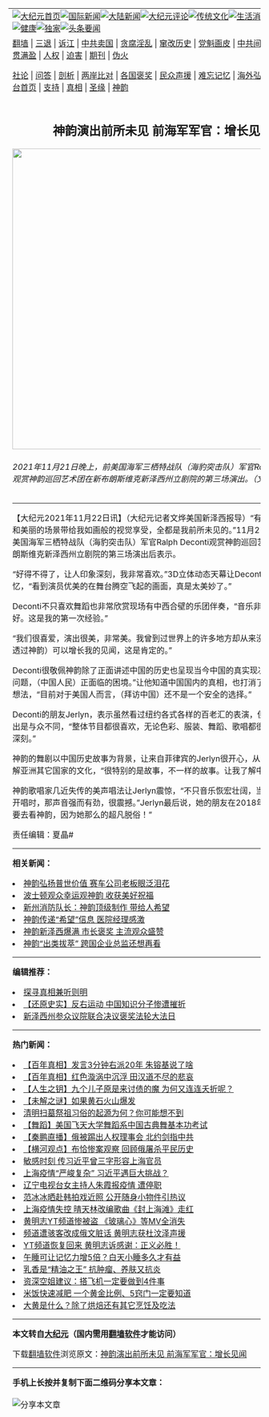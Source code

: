 <a name="1" id="1" target="_blank"></a><span id="1"></span>
<table align=center border="0"><tr><td colspan="2" VALIGN=TOP><a href="https://github.com/bolgor305/djy/blob/master/gb/nf1351518.md#1"><img src="https://raw.githubusercontent.com/bolgor305/www/master/t/djy/1.jpg" title="大纪元首页" alt="大纪元首页"></a><a href="https://github.com/bolgor305/djy/blob/master/gb/n24hr.md#1"><img src="https://raw.githubusercontent.com/bolgor305/www/master/t/djy/3.jpg" title="国际新闻" alt="国际新闻"></a><a href="https://github.com/bolgor305/djy/blob/master/gb/nsc413.md#1"><img src="https://raw.githubusercontent.com/bolgor305/www/master/t/djy/4.jpg" title="大陆新闻" alt="大陆新闻"></a><a href="https://github.com/bolgor305/djy/blob/master/gb/news392.md#1"><img src="https://raw.githubusercontent.com/bolgor305/www/master/t/djy/5.jpg" title="大纪元评论" alt="大纪元评论"></a><a href="https://github.com/bolgor305/djy/blob/master/gb/news2007.md#1"><img src="https://raw.githubusercontent.com/bolgor305/www/master/t/djy/6.jpg" title="传统文化" alt="传统文化"></a><a href="https://github.com/bolgor305/djy/blob/master/gb/news2008.md#1"><img src="https://raw.githubusercontent.com/bolgor305/www/master/t/djy/7.jpg" title="生活消费" alt="生活消费"></a><a href="https://github.com/bolgor305/djy/blob/master/gb/ncyule.md#1"><img src="https://raw.githubusercontent.com/bolgor305/www/master/t/djy/8.jpg" title="娱乐休闲" alt="娱乐休闲"></a><a href="https://github.com/bolgor305/djy/blob/master/gb/nsc1002.md#1"><img src="https://raw.githubusercontent.com/bolgor305/www/master/t/djy/9.jpg" title="健康" alt="健康"></a><a href="https://github.com/bolgor305/djy/blob/master/gb/nf6092.md#1"><img src="https://raw.githubusercontent.com/bolgor305/www/master/t/djy/10a.jpg" title="独家" alt="独家"></a><a href="https://github.com/bolgor305/djy/blob/master/gb/nf4514.md#1"><img src="https://raw.githubusercontent.com/bolgor305/www/master/t/djy/12a.jpg" title="头条要闻" alt="头条要闻"></a></td></tr>
<tr><td colspan="2" VALIGN=TOP><a target="_blank" href="https://github.com/bolgor305/www/blob/master/README.md?zsrh#1">翻墙</a> | <a target="_blank" href="https://github.com/bolgor305/djy/blob/master/gb/nf5657.md#1">三退</a> | <a target="_blank" href="https://github.com/bolgor305/djy/blob/master/gb/nf6124.md#1">诉江</a> | <a target="_blank" href="https://github.com/bolgor305/djy/blob/master/gb/nf1176117.md#1">中共卖国</a> | <a target="_blank" href="https://github.com/bolgor305/djy/blob/master/gb/nf5773.md#1">贪腐淫乱</a> | <a target="_blank" href="https://github.com/bolgor305/djy/blob/master/gb/nf1176115.md#1">窜改历史</a> | <a target="_blank" href="https://github.com/bolgor305/djy/blob/master/gb/nf1176107.md#1">党魁画皮</a> | <a target="_blank" href="https://github.com/bolgor305/djy/blob/master/gb/nf1320400.md#1">中共间谍</a> | <a target="_blank" href="https://github.com/bolgor305/djy/blob/master/gb/nf1176114.md#1">破坏传统</a> | <a target="_blank" href="https://github.com/bolgor305/ntdtv/blob/master/gb/prog447_1.md#1">恶贯满盈</a> | <a target="_blank" href="https://github.com/bolgor305/djy/blob/master/gb/ncid278.md#1">人权</a> | <a target="_blank" href="https://github.com/bolgor305/djy/blob/master/gb/nf1176111.md#1">迫害</a> | <a target="_blank" href="https://gitlab.com/szzdlab/mh-qikan/blob/master/README.md#1">期刊</a> | <a target="_blank" href="https://github.com/bolgor305/djy/blob/master/gb/nf5562.md#1">伪火</a></p><p><a target="_blank" href="https://github.com/bolgor305/djy/blob/master/gb/9p.md#1">社论</a> | <a target="_blank" href="https://github.com/bolgor305/djy/blob/master/gb/nf4378.md#1">问答</a> | <a target="_blank" href="https://github.com/bolgor305/djy/blob/master/gb/nf5792.md#1">剖析</a> | <a target="_blank" href="https://github.com/bolgor305/djy/blob/master/gb/nf5735.md#1">两岸比对</a> | <a target="_blank" href="https://github.com/bolgor305/djy/blob/master/gb/nf6119.md#1">各国褒奖</a> | <a target="_blank" href="https://github.com/bolgor305/djy/blob/master/gb/nf6120.md#1">民众声援</a> | <a target="_blank" href="https://github.com/bolgor305/djy/blob/master/gb/nf1188594.md#1">难忘记忆</a> | <a target="_blank" href="https://github.com/bolgor305/djy/blob/master/gb/nf3180.md#1">海外弘传</a> | <a target="_blank" href="https://github.com/bolgor305/djy/blob/master/gb/nf5410.md#1">万人上访</a> | <a target="_blank" href="https://github.com/bolgor305/www/blob/master/README.md?zsrh#1">平台首页</a> | <a target="_blank" href="https://github.com/bolgor305/djy/blob/master/gb/nf4386.md#1">支持</a> | <a target="_blank" href="https://github.com/bolgor305/djy/blob/master/gb/nf4389.md#1">真相</a> | <a target="_blank" href="https://github.com/bolgor305/djy/blob/master/gb/nf5790.md#1">圣缘</a> | <a target="_blank" href="https://github.com/bolgor305/djy/blob/master/gb/nf4786.md#1">神韵</a></td></tr>
<tr><td VALIGN=TOP width="626"><h2 align=center>神韵演出前所未见 前海军军官：增长见闻</h2>
<img width="600" src="https://i.epochtimes.com/assets/uploads/2021/11/id13390623-211121223052100731-600x400.jpg" />
<h6>2021年11月21日晚上，前美国海军三栖特战队（海豹突击队）军官Ralph Deconti观赏神韵巡回艺术团在新布朗斯维克新泽西州立剧院的第三场演出。（文烨／大纪元）
</h6>
<hr>
	<p>【大纪元2021年11月22日讯】（大纪元记者文烨美国新泽西报导）“有着美丽的色彩和美丽的场景带给我如画般的视觉享受，全都是我前所未见的。”11月21日晚上，前美国海军三栖特战队（海豹突击队）军官Ralph Deconti观赏<ahref="https://github.com/bolgor305/djy/blob/master/gb/tag/%E7%A5%9E%E9%9F%B5.md#1">神韵</a>巡回艺术团在<ahref="https://github.com/bolgor305/djy/blob/master/gb/tag/%E6%96%B0%E5%B8%83%E6%9C%97%E6%96%AF%E7%BB%B4%E5%85%8B%E6%96%B0%E6%B3%BD%E8%A5%BF%E5%B7%9E%E7%AB%8B%E5%89%A7%E9%99%A2.md#1">新布朗斯维克新泽西州立剧院</a>的第三场演出后表示。</p>
<p>“好得不得了，让人印象深刻，我非常喜欢。”3D立体<ahref="https://github.com/bolgor305/djy/blob/master/gb/tag/%E5%8A%A8%E6%80%81%E5%A4%A9%E5%B9%95.md#1">动态天幕</a>让Deconti留下美好回忆，“看到演员优美的在舞台腾空飞起的画面，真是太美妙了。”</p>
<p>Deconti不只喜欢舞蹈也非常欣赏现场有中西合壁的乐团伴奏，“<ahref="https://github.com/bolgor305/djy/blob/master/gb/tag/%E9%9F%B3%E4%B9%90.md#1">音乐</a>非常好、非常好。这是我的第一次经验。”</p>
<p>“我们很喜爱，演出很美，非常美。我曾到过世界上的许多地方却从来没有去过亚洲，透过<ahref="https://github.com/bolgor305/djy/blob/master/gb/tag/%E7%A5%9E%E9%9F%B5.md#1">神韵</a>）可以增长我的见闻，这是肯定的。”</p>
<p>Deconti很敬佩神韵除了正面讲述中国的历史也呈现当今中国的真实现况，“曝光那些问题，（中国人民）正面临的困境。”让他知道中国国内的真相，也打消了他想去中国的想法，“目前对于美国人而言，（拜访中国）还不是一个安全的选择。”</p>
<p>Deconti的朋友Jerlyn，表示虽然看过纽约各式各样的百老汇的表演，但是神韵的演出是与众不同，“整体节目都很喜欢，无论色彩、服装、舞蹈、歌唱都很棒！让我印象深刻。”</p>
<p>神韵的舞剧以中国历史故事为背景，让来自菲律宾的Jerlyn很开心，从演出中可以了解亚洲其它国家的文化，“很特别的是故事，不一样的故事。让我了解中国的文化。”</p>
<p>神韵歌唱家几近失传的美声唱法让Jerlyn震惊，“不只<ahref="https://github.com/bolgor305/djy/blob/master/gb/tag/%E9%9F%B3%E4%B9%90.md#1">音乐</a>恢宏壮阔，当男歌唱家张口开唱时，那声音强而有劲，很震撼。”Jerlyn最后说，她的朋友在2018年推荐：“一定要去看神韵，因为她那么的超凡脱俗！”</p>
<p>责任编辑：夏晶#</p>
	
<hr>


<strong>相关新闻：</strong>
<li><a href="https://github.com/bolgor305/djy/blob/master/gb/21/11/15/n13376033.md#1">神韵弘扬普世价值 赛车公司老板眼泛泪花</a></li>
<li><a href="https://github.com/bolgor305/djy/blob/master/gb/21/11/15/n13376138.md#1">波士顿观众幸运观神韵 收获美好祝福</a></li>
<li><a href="https://github.com/bolgor305/djy/blob/master/gb/21/11/21/n13388658.md#1">新州消防队长：神韵顶级制作 带给人希望</a></li>
<li><a href="https://github.com/bolgor305/djy/blob/master/gb/21/11/21/n13388779.md#1">神韵传递“希望”信息 医院经理感激</a></li>
<li><a href="https://github.com/bolgor305/djy/blob/master/gb/21/11/21/n13388823.md#1">神韵新泽西爆满 市长褒奖 主流观众盛赞</a></li>
<li><a href="https://github.com/bolgor305/djy/blob/master/gb/21/11/21/n13388862.md#1">神韵“出类拔萃” 跨国企业总监还想再看</a></li>
<hr>


<strong>编辑推荐：</strong>
<li><a href="https://github.com/upjkzu3674/djy/blob/master/gb/11/6/17/n3289382.md?dfh#1" target="_blank">探寻真相兼听则明</a></li><li><a href="https://github.com/tsiac2612/djy/blob/master/gb/18/9/10/n10702629.md#1" target="_blank">【还原史实】反右运动 中国知识分子惨遭摧折</a></li><li><a href="https://github.com/tsiac2612/djy/blob/master/gb/19/5/9/n11245885.md#1" target="_blank">新泽西州参众议院联合决议褒奖法轮大法日</a></li>
<hr>

<strong>热门新闻：</strong>
<li><a href="https://github.com/bolgor305/djy/blob/master/gb/22/3/18/n13656536.md#1">【百年真相】发言3分钟右派20年 朱镕基说了啥</a></li>
<li><a href="https://github.com/bolgor305/djy/blob/master/gb/21/12/23/n13456065.md#1">【百年真相】红色漩涡中沉浮 田汉道不尽的悲哀</a></li>
<li><a href="https://github.com/bolgor305/djy/blob/master/gb/22/3/16/n13649081.md#1">【人生之钥】九个儿子原是来讨债的魔  为何又连连夭折呢？</a></li>
<li><a href="https://github.com/bolgor305/djy/blob/master/gb/22/4/4/n13693867.md#1">【未解之谜】如果黄石火山爆发</a></li>
<li><a href="https://github.com/bolgor305/djy/blob/master/gb/22/3/29/n13680321.md#1">清明扫墓祭祖习俗的起源为何？你可能想不到</a></li>
<li><a href="https://github.com/bolgor305/djy/blob/master/gb/22/4/7/n13703115.md#1">【舞蹈】美国飞天大学舞蹈系中国古典舞基本功考试</a></li>
<li><a href="https://github.com/bolgor305/djy/blob/master/gb/22/4/7/n13703032.md#1">【秦鹏直播】俄被踢出人权理事会 北约剑指中共</a></li>
<li><a href="https://github.com/bolgor305/djy/blob/master/gb/22/4/7/n13703186.md#1">【横河观点】布恰惨案观察 回顾俄屠杀平民历史</a></li>
<li><a href="https://github.com/bolgor305/djy/blob/master/gb/22/4/6/n13698972.md#1">敏感时刻 传习近平曾三字形容上海官员</a></li>
<li><a href="https://github.com/bolgor305/djy/blob/master/gb/22/4/6/n13700111.md#1">上海疫情“严峻复杂” 习近平遇巨大挑战？</a></li>
<li><a href="https://github.com/bolgor305/djy/blob/master/gb/22/4/5/n13697724.md#1">辽宁电视台女主持人朱霞报疫情 遭停职</a></li>
<li><a href="https://github.com/bolgor305/djy/blob/master/gb/22/4/5/n13697935.md#1">范冰冰晒赴韩拍戏近照 公开随身小物件引热议</a></li>
<li><a href="https://github.com/bolgor305/djy/blob/master/gb/22/4/6/n13700269.md#1">上海疫情失控 晴天林改编歌曲《封上海滩》走红</a></li>
<li><a href="https://github.com/bolgor305/djy/blob/master/gb/22/4/5/n13696824.md#1">黄明志YT频道惨被盗 《玻璃心》等MV全消失</a></li>
<li><a href="https://github.com/bolgor305/djy/blob/master/gb/22/4/5/n13697821.md#1">频道遭骇客改成俄文脏话 黄明志获杜汶泽声援</a></li>
<li><a href="https://github.com/bolgor305/djy/blob/master/gb/22/4/6/n13699045.md#1">YT频道恢复回来 黄明志诉感谢：正义必胜！</a></li>
<li><a href="https://github.com/bolgor305/djy/blob/master/gb/22/4/4/n13695012.md#1">午睡可让记忆力增5倍？白天小睡多久才有益</a></li>
<li><a href="https://github.com/bolgor305/djy/blob/master/gb/22/4/4/n13694993.md#1">乳香是“精油之王” 抗肿瘤、养肤又抗炎</a></li>
<li><a href="https://github.com/bolgor305/djy/blob/master/gb/22/4/4/n13694672.md#1">资深空姐建议：搭飞机一定要做到4件事</a></li>
<li><a href="https://github.com/bolgor305/djy/blob/master/gb/22/4/5/n13697193.md#1">米饭快速减肥 一个黄金比例、5窍门一定要知道</a></li>
<li><a href="https://github.com/bolgor305/djy/blob/master/gb/22/4/5/n13696126.md#1">大黄是什么？除了烘焙还有其它烹饪及吃法</a></li>
<hr>

<strong>本文转自<a href="https://www.epochtimes.com">大纪元</a>（国内需用<a href="https://github.com/bolgor305/www/blob/master/README.md#8">翻墙软件</a>才能访问）</strong><p>下载<a href="https://github.com/bolgor305/www/blob/master/README.md#8">翻墙软件</a>浏览原文：<a href="https://www.epochtimes.com/gb/21/11/22/n13390615.htm">神韵演出前所未见 前海军军官：增长见闻</a></p><hr>

<strong>手机上长按并复制下面二维码分享本文章：</strong><br><br><img src="https://chart.apis.google.com/chart?cht=qr&chs=240x240&choe=UTF-8&chld=M|2&chl=https://github.com/bolgor305/djy/blob/master/gb/21/11/22/n13390615.md%231" title="分享本文章"></td><td VALIGN=TOP><a href="https://github.com/bolgor305/djy/blob/master/gb/16/1/21/n4622075.md?dfh#1" target="_blank"><img src="https://raw.githubusercontent.com/bolgor305/djy/master/gb/300/wei-f1.jpg" title="中共的伪火骗局"  alt="中共的伪火骗局"></a><br><a href="https://github.com/bolgor305/www/blob/master/README.md?dfh#9" target="_blank"><img src="https://raw.githubusercontent.com/bolgor305/djy/master/gb/300/yong-h.jpg" title="永恒的见证"  alt="永恒的见证"></a><br><a href="https://github.com/bolgor305/djy/blob/master/gb/13/9/29/n3974789.md?dfh#1" target="_blank"><img src="https://raw.githubusercontent.com/bolgor305/djy/master/gb/300/shang-lnz.jpg" title="善良女子被中共投男牢"  alt="善良女子被中共投男牢"></a><br><a href="https://github.com/bolgor305/djy/blob/master/gb/16/3/16/n4663449.md?dfh#1" target="_blank"><img src="https://raw.githubusercontent.com/bolgor305/djy/master/gb/300/huo-z3.jpg" title="警卫目击活摘器官"  alt="警卫目击活摘器官"></a><br><a href="https://github.com/bolgor305/djy/blob/master/gb/16/8/7/n8177641.md?dfh#1" target="_blank"><img src="https://raw.githubusercontent.com/bolgor305/djy/master/gb/300/huo-z4.jpg" title="证人描述活摘恐怖"  alt="证人描述活摘恐怖"></a><br><a href="https://github.com/bolgor305/djy/blob/master/gb/10/4/19/n2881569.md?dfh#1" target="_blank"><img src="https://raw.githubusercontent.com/bolgor305/djy/master/gb/300/huo-z1.jpg" title="揭开活摘器官黑幕"  alt="揭开活摘器官黑幕"></a><br><a href="https://github.com/bolgor305/djy/blob/master/gb/10/11/7/n3077476.md?dfh#1" target="_blank"><img src="https://raw.githubusercontent.com/bolgor305/djy/master/gb/300/ma-ks.jpg" title="马克思的成魔之路"  alt="马克思的成魔之路"></a><br><a href="https://github.com/bolgor305/djy/blob/master/gb/14/6/9/n4173977.md?dfh#1" target="_blank"><img src="https://raw.githubusercontent.com/bolgor305/djy/master/gb/300/chang-zs.jpg" title="藏字石 蕴天机"  alt="藏字石 蕴天机"></a><br><a href="https://github.com/bolgor305/djy/blob/master/gb/18/5/10/n10381511.md?dfh#1" target="_blank"><img src="https://raw.githubusercontent.com/bolgor305/djy/master/gb/300/st1.jpg" title="关注三亿人三退"  alt="关注三亿人三退"></a><br><a href="https://github.com/bolgor305/djy/blob/master/gb/18/3/21/n10237682.md?dfh#1" target="_blank"><img src="https://raw.githubusercontent.com/bolgor305/djy/master/gb/300/jie-t.jpg" title="解体中共复兴中华"  alt="解体中共复兴中华"></a><br><a href="https://github.com/bolgor305/djy/blob/master/gb/9/2/9/n2422991.md?dfh#1" target="_blank"><img src="https://raw.githubusercontent.com/bolgor305/djy/master/gb/300/gao-zs.jpg" title="中共迫害良心律师"  alt="中共迫害良心律师"></a><br><a href="https://github.com/bolgor305/djy/blob/master/gb/18/12/9/n10900044.md?dfh#1" target="_blank"><img src="https://raw.githubusercontent.com/bolgor305/djy/master/gb/300/sj1.jpg" title="三百多万人举报江泽民"  alt="三百多万人举报江泽民"></a><br><a href="https://github.com/bolgor305/djy/blob/master/gb/18/8/28/n10672014.md?dfh#1" target="_blank"><img src="https://raw.githubusercontent.com/bolgor305/djy/master/gb/300/sj2.jpg" title="这些官员为何起诉江泽民"  alt="这些官员为何起诉江泽民"></a><br><a href="https://github.com/bolgor305/djy/blob/master/gb/8/12/18/n2367165.md?dfh#1" target="_blank"><img src="https://raw.githubusercontent.com/bolgor305/djy/master/gb/300/liangan.jpg" title="海峡两岸的强烈对比"  alt="海峡两岸的强烈对比"></a><br><a href="https://github.com/bolgor305/djy/blob/master/gb/15/12/10/n4593139.md?dfh#1" target="_blank"><img src="https://raw.githubusercontent.com/bolgor305/djy/master/gb/300/jia-ndzl.jpg" title="加拿大总理的贺信"  alt="加拿大总理的贺信"></a><br><a href="https://github.com/bolgor305/djy/blob/master/gb/11/6/17/n3289382.md?dfh#1" target="_blank"><img src="https://raw.githubusercontent.com/bolgor305/djy/master/gb/300/xiao-wd.jpg" title="探寻真相兼听则明"  alt="探寻真相兼听则明"></a><br><a href="https://github.com/bolgor305/djy/blob/master/gb/18/10/27/n10812623.md?dfh#1" target="_blank"><img src="https://raw.githubusercontent.com/bolgor305/djy/master/gb/300/yindu.jpg" title="印度媒体报道东方"  alt="印度媒体报道东方"></a><br><a href="https://github.com/bolgor305/djy/blob/master/gb/18/6/9/n10469652.md?dfh#1" target="_blank"><img src="https://raw.githubusercontent.com/bolgor305/djy/master/gb/300/xie-j.jpg" title="不一样的海外校园"  alt="不一样的海外校园"></a><br><a href="https://github.com/bolgor305/djy/blob/master/gb/7/4/5/n1669415.md?dfh#1" target="_blank"><img src="https://raw.githubusercontent.com/bolgor305/djy/master/gb/300/li-up.jpg" title="从大师到徒弟的传奇"  alt="从大师到徒弟的传奇"></a><br><a href="https://github.com/bolgor305/djy/blob/master/gb/17/5/26/n9191512.md?dfh#1" target="_blank"><img src="https://raw.githubusercontent.com/bolgor305/djy/master/gb/300/zfl2.jpg" title="亿万人与东方一本奇书"  alt="亿万人与东方一本奇书"></a><br><a href="https://github.com/bolgor305/djy/blob/master/gb/13/11/27/n4020290.md?dfh#1" target="_blank"><img src="https://raw.githubusercontent.com/bolgor305/djy/master/gb/300/zhen-h.jpg" title="大陆见不到的震撼场面"  alt="大陆见不到的震撼场面"></a><br><a href="https://github.com/bolgor305/djy/blob/master/gb/15/7/17/n4482910.md?dfh#1" target="_blank"><img src="https://raw.githubusercontent.com/bolgor305/djy/master/gb/300/dalu-sk.jpg" title="人心向善 大陆当初盛况"  alt="人心向善 大陆当初盛况"></a><br><a href="https://github.com/bolgor305/djy/blob/master/gb/19/1/5/n10955468.md?dfh#1" target="_blank"><img src="https://raw.githubusercontent.com/bolgor305/djy/master/gb/300/zfl1.jpg" title="追寻真理 这书讲什么"  alt="追寻真理 这书讲什么"></a><br><a href="https://github.com/bolgor305/www/blob/master/README.md?dfh#1" target="_blank"><img src="https://raw.githubusercontent.com/bolgor305/djy/master/gb/300/fq1.jpg" title="下载免费翻墙软件"  alt="下载免费翻墙软件"></a><br></td></tr></table>
